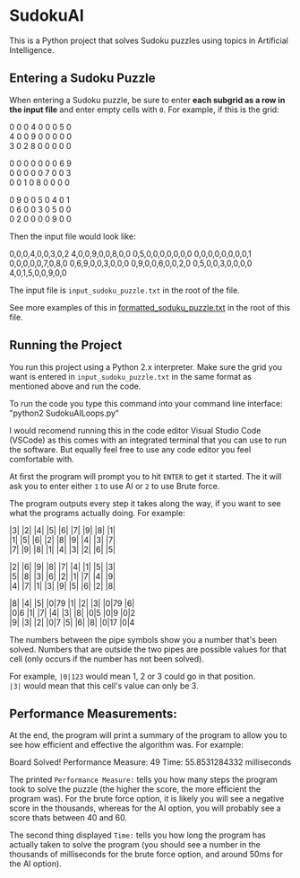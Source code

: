 # SudokuAI
This is a Python project that solves Sudoku puzzles using topics in Artificial Intelligence. 

## Entering a Sudoku Puzzle 
When entering a Sudoku puzzle, be sure to enter **each subgrid as a row in the input file** and enter empty cells with `0`.
For example, if this is the grid:

0 0 0   4 0 0   0 5 0   
4 0 0   9 0 0   0 0 0   
3 0 2   8 0 0   0 0 0   

0 0 0   0 0 0   0 6 9   
0 0 0   0 0 7   0 0 3   
0 0 1   0 8 0   0 0 0   

0 9 0   0 5 0   4 0 1   
0 6 0   0 3 0   5 0 0   
0 2 0   0 0 0   9 0 0   

Then the input file would look like:

0,0,0,4,0,0,3,0,2
4,0,0,9,0,0,8,0,0
0,5,0,0,0,0,0,0,0
0,0,0,0,0,0,0,0,1
0,0,0,0,0,7,0,8,0
0,6,9,0,0,3,0,0,0
0,9,0,0,6,0,0,2,0
0,5,0,0,3,0,0,0,0
4,0,1,5,0,0,9,0,0

The input file is `input_sudoku_puzzle.txt` in the root of the file.

See more examples of this in [formatted_soduku_puzzle.txt](formatted_soduku_puzzle.txt) in the root of this file.

## Running the Project 
You run this project using a Python 2.x interpreter. 
Make sure the grid you want is entered in `input_sudoku_puzzle.txt` in the same format as mentioned above and run the code.

To run the code you type this command into your command line interface: 
"python2 SudokuAILoops.py"

I would recomend running this in the code editor Visual Studio Code (VSCode) as this comes with an integrated terminal that you can use to run the software. But equally feel free to use any code editor you feel comfortable with.

At first the program will prompt you to hit `ENTER` to get it started. The it will ask you to enter either `1` to use AI or `2` to use Brute force. 

The program outputs every step it takes along the way, if you want to see what the programs actually doing. For example:

|3|          |2|          |4|          		|5|          |6|          |7|          		|9|          |8|          |1|          		
|1|          |5|          |6|          		|2|          |8|          |9|          		|4|          |3|          |7|          		
|7|          |9|          |8|          		|1|          |4|          |3|          		|2|          |6|          |5|          		



|2|          |6|          |9|          		|8|          |7|          |4|          		|1|          |5|          |3|          		
|5|          |8|          |3|          		|6|          |2|          |1|          		|7|          |4|          |9|          		
|4|          |7|          |1|          		|3|          |9|          |5|          		|6|          |2|          |8|          		



|8|          |4|          |5|          		|0|79        |1|          |2|          		|3|          |0|79        |6|          		
|0|6         |1|          |7|          		|4|          |3|          |8|          		|0|5         |0|9         |0|2         		
|9|          |3|          |2|          		|0|7         |5|          |6|          		|8|          |0|17        |0|4         		

The numbers between the pipe symbols show you a number that's been solved.  Numbers that are outside the two pipes are possible values for that cell (only occurs if the number has not been solved). 

For example, `|0|123` would mean 1, 2 or 3 could go in that position.  
`|3|` would mean that this cell's value can only be 3.

## Performance Measurements:
At the end, the program will print a summary of the program to allow you to see how efficient and effective the algorithm was.
For example:

Board Solved! Performance Measure: 49
Time: 55.8531284332 milliseconds

The printed `Performance Measure:` tells you how many steps the program took to solve the puzzle (the higher the score, the more efficient the program was). For the brute force option, it is likely you will see a negative score in the thousands, whereas for the AI option, you will probably see a score thats between 40 and 60.

The second thing displayed `Time:` tells you how long the program has actually taken to solve the program (you should see a number in the thousands of milliseconds for the brute force option, and around 50ms for the AI option). 
